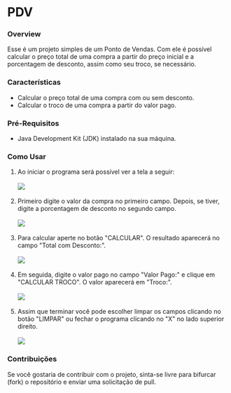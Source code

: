 # PDV

<h3>Overview</h3>
<p>Esse é um projeto simples de um Ponto de Vendas. Com ele é possível calcular o preço total de uma compra a partir do preço inicial e a porcentagem de desconto, assim como seu troco, se necessário.</p>

<h3>Características</h3>
<ul>
  <li>Calcular o preço total de uma compra com ou sem desconto.</li>
  <li>Calcular o troco de uma compra a partir do valor pago.</li>
</ul>

<h3>Pré-Requisitos</h3>
<ul>
  <li>Java Development Kit (JDK) instalado na sua máquina.</li>
</ul>

<h3>Como Usar</h3>
<ol>
  <li>Ao iniciar o programa será possível ver a tela a seguir:</li><br>
  <img src="https://github.com/han-s0l0/PDV/assets/111011292/3137a69b-6d9f-499a-94ec-7674a9ce2174"><br><br>
  <li>Primeiro digite o valor da compra no primeiro campo. Depois, se tiver, digite a porcentagem de desconto no segundo campo.</li><br>
  <img src="https://github.com/han-s0l0/PDV/assets/111011292/a00e0f10-8e45-43a0-a771-826e50da7689"><br><br>
  <li>Para calcular aperte no botão "CALCULAR". O resultado aparecerá no campo "Total com Desconto:".</li><br>
  <img src="https://github.com/han-s0l0/PDV/assets/111011292/999c479c-385e-4d1c-9062-9af393b0c49c"><br><br>
  <li>Em seguida, digite o valor pago no campo "Valor Pago:" e clique em "CALCULAR TROCO". O valor aparecerá em "Troco:".</li><br>
  <img src="https://github.com/han-s0l0/PDV/assets/111011292/e54d39f9-f990-4035-b02b-7a98ca3d54e8"><br><br>
  <li>Assim que terminar você pode escolher limpar os campos clicando no botão "LIMPAR" ou fechar o programa clicando no "X" no lado superior direito.</li><br>
  <img src="https://github.com/han-s0l0/PDV/assets/111011292/d6cb797c-23a1-4d52-bd22-e28b287c4e92">
</ol>

<h3>Contribuições</h3>
<p>Se você gostaria de contribuir com o projeto, sinta-se livre para bifurcar (fork) o repositório e enviar uma solicitação de pull.</p>

